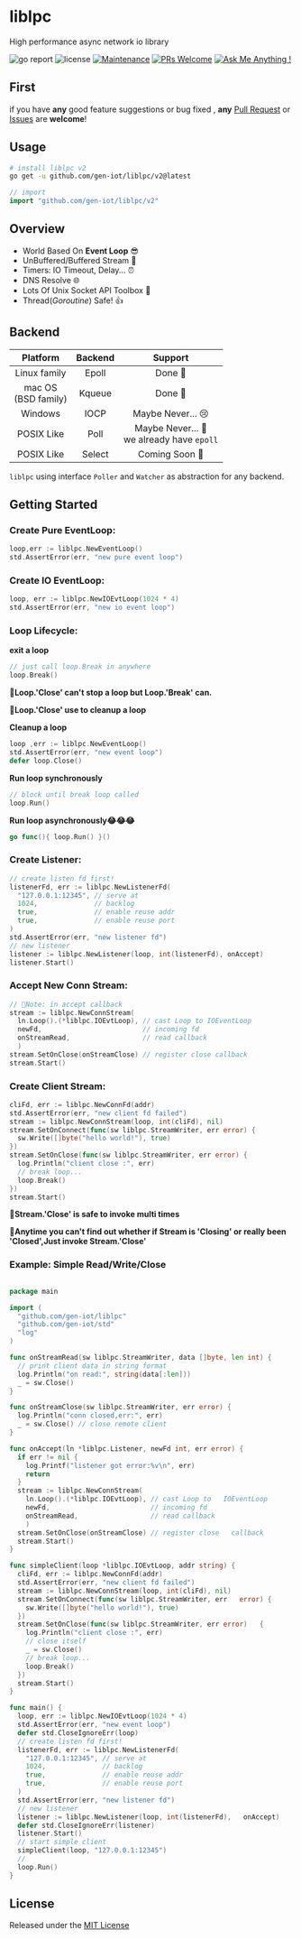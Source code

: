 # liblpc

High performance async network io library

![go report](https://goreportcard.com/badge/github.com/gen-iot/liblpc)
![license](https://img.shields.io/badge/license-MIT-brightgreen.svg)
[![Maintenance](https://img.shields.io/badge/Maintained%3F-yes-green.svg)](https://github.com/gen-iot/liblpc)
[![PRs Welcome](https://img.shields.io/badge/PRs-welcome-brightgreen.svg?style=flat)](https://github.com/gen-iot/liblpc/pulls)
[![Ask Me Anything !](https://img.shields.io/badge/Ask%20me-anything-1abc9c.svg)](https://github.com/gen-iot/liblpc/issues)

## First
if you have **any** good feature suggestions or bug fixed ,
 **any** [Pull Request](https://github.com/gen-iot/liblpc/pulls) or [Issues](https://github.com/gen-iot/liblpc/issues) are **welcome**!
 
## Usage


```bash
# install liblpc v2
go get -u github.com/gen-iot/liblpc/v2@latest
```

```go
// import 
import "github.com/gen-iot/liblpc/v2"
```

## Overview

- World Based On **Event Loop** 😎
- UnBuffered/Buffered Stream 🚀
- Timers: IO Timeout, Delay... ⏰
- DNS Resolve 🌐
- Lots Of Unix Socket API Toolbox 🔧
- Thread(*Goroutine*) Safe! 👍

## Backend

|  Platform  | Backend |     Support      |
|:----------:|:-------:|:----------------:|
|   Linux family   |  Epoll  | Done 🎉  |
|   mac OS<br>(BSD family)     | Kqueue  | Done 🎉 |
|  Windows   |  IOCP   |    Maybe Never... 😢    |
| POSIX Like |  Poll   |    Maybe Never... 🥺 <br>we already have `epoll`    |
| POSIX Like | Select  |    Coming Soon 🤡   |

`liblpc` using interface `Poller` and `Watcher` as abstraction for any backend.

## Getting Started

### Create Pure EventLoop:

```go
loop,err := liblpc.NewEventLoop()
std.AssertError(err, "new pure event loop")
```

### Create IO EventLoop:

```go
loop, err := liblpc.NewIOEvtLoop(1024 * 4)
std.AssertError(err, "new io event loop")
```

### Loop Lifecycle:

**exit a loop**
```go
// just call loop.Break in anywhere
loop.Break()
```
📌**Loop.'Close' can't stop a loop but Loop.'Break' can.**

📌**Loop.'Close' use to cleanup a loop**

**Cleanup a loop**

```go
loop ,err := liblpc.NewEventLoop()
std.AssertError(err, "new event loop")
defer loop.Close()
```

**Run loop synchronously**
```go
// block until break loop called
loop.Run()
```

**Run loop asynchronously😂😂😂**
```go
go func(){ loop.Run() }()
```

### Create Listener:

```go
// create listen fd first!
listenerFd, err := liblpc.NewListenerFd(
  "127.0.0.1:12345", // serve at
  1024,              // backlog
  true,              // enable reuse addr
  true,              // enable reuse port
)
std.AssertError(err, "new listener fd")
// new listener
listener := liblpc.NewListener(loop, int(listenerFd), onAccept)
listener.Start()
```

### Accept New Conn Stream:

```go
// 📌Note: in accept callback
stream := liblpc.NewConnStream(
  ln.Loop().(*liblpc.IOEvtLoop), // cast Loop to IOEventLoop 
  newFd,                         // incoming fd
  onStreamRead,                  // read callback
  )
stream.SetOnClose(onStreamClose) // register close callback
stream.Start()
```

### Create Client Stream:

```go
cliFd, err := liblpc.NewConnFd(addr)
std.AssertError(err, "new client fd failed")
stream := liblpc.NewConnStream(loop, int(cliFd), nil)
stream.SetOnConnect(func(sw liblpc.StreamWriter, err error) {
  sw.Write([]byte("hello world!"), true)
})
stream.SetOnClose(func(sw liblpc.StreamWriter, err error) {
  log.Println("client close :", err)
  // break loop...
  loop.Break()
})
stream.Start()
```
📌**Stream.'Close' is safe to invoke multi times**

📌**Anytime you can't find out whether if Stream is 'Closing' or really been 'Closed',Just invoke  Stream.'Close'**


### Example: Simple **Read/Write/Close** 

```go

package main

import (
  "github.com/gen-iot/liblpc"
  "github.com/gen-iot/std"
  "log"
)

func onStreamRead(sw liblpc.StreamWriter, data []byte, len int) {
  // print client data in string format
  log.Println("on read:", string(data[:len]))
  _ = sw.Close()
}

func onStreamClose(sw liblpc.StreamWriter, err error) {
  log.Println("conn closed,err:", err)
  _ = sw.Close() // close remote client
}

func onAccept(ln *liblpc.Listener, newFd int, err error) {
  if err != nil {
    log.Printf("listener got error:%v\n", err)
    return
  }
  stream := liblpc.NewConnStream(
    ln.Loop().(*liblpc.IOEvtLoop), // cast Loop to   IOEventLoop 
    newFd,                         // incoming fd
    onStreamRead,                  // read callback
    )
  stream.SetOnClose(onStreamClose) // register close   callback
  stream.Start()
}

func simpleClient(loop *liblpc.IOEvtLoop, addr string) {
  cliFd, err := liblpc.NewConnFd(addr)
  std.AssertError(err, "new client fd failed")
  stream := liblpc.NewConnStream(loop, int(cliFd), nil)
  stream.SetOnConnect(func(sw liblpc.StreamWriter, err   error) {
    sw.Write([]byte("hello world!"), true)
  })
  stream.SetOnClose(func(sw liblpc.StreamWriter, err error)   {
    log.Println("client close :", err)
    // close itself
    _ = sw.Close()
    // break loop...
    loop.Break()
  })
  stream.Start()
}

func main() {
  loop, err := liblpc.NewIOEvtLoop(1024 * 4)
  std.AssertError(err, "new event loop")
  defer std.CloseIgnoreErr(loop)
  // create listen fd first!
  listenerFd, err := liblpc.NewListenerFd(
    "127.0.0.1:12345", // serve at
    1024,              // backlog
    true,              // enable reuse addr
    true,              // enable reuse port
  )
  std.AssertError(err, "new listener fd")
  // new listener
  listener := liblpc.NewListener(loop, int(listenerFd),   onAccept)
  defer std.CloseIgnoreErr(listener)
  listener.Start()
  // start simple client
  simpleClient(loop, "127.0.0.1:12345")
  //
  loop.Run()
}
```



## License

Released under the [MIT License](https://github.com/gen-iot/liblpc/blob/master/License)

